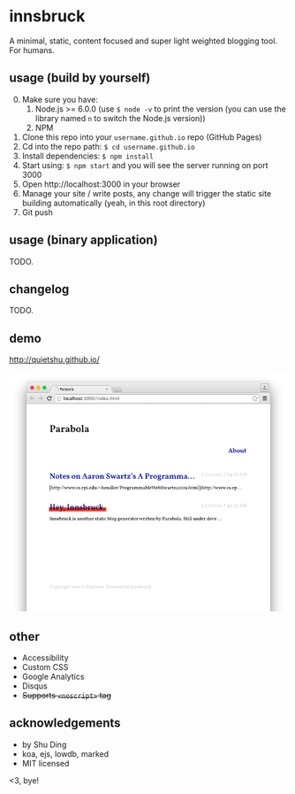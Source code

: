 # innsbruck

A minimal, static, content focused and super light weighted blogging tool. For humans.

## usage (build by yourself)

0. Make sure you have:
    1. Node.js >= 6.0.0 (use `$ node -v` to print the version (you can use the library named `n` to switch the Node.js version))
    2. NPM
1. Clone this repo into your `username.github.io` repo (GitHub Pages)
2. Cd into the repo path: `$ cd username.github.io`
3. Install dependencies: `$ npm install`
4. Start using: `$ npm start` and you will see the server running on port 3000
5. Open http://localhost:3000 in your browser
6. Manage your site / write posts, any change will trigger the static site building automatically (yeah, in this root directory)
7. Git push

## usage (binary application)

TODO.

## changelog

TODO.

## demo

http://quietshu.github.io/

[![screen shot](./screenshot.png)](http://quietshu.github.io/)

## other

- Accessibility
- Custom CSS
- Google Analytics
- Disqus
- ~~Supports `<noscript>` tag~~

## acknowledgements

- by Shu Ding
- koa, ejs, lowdb, marked
- MIT licensed

<3, bye!
